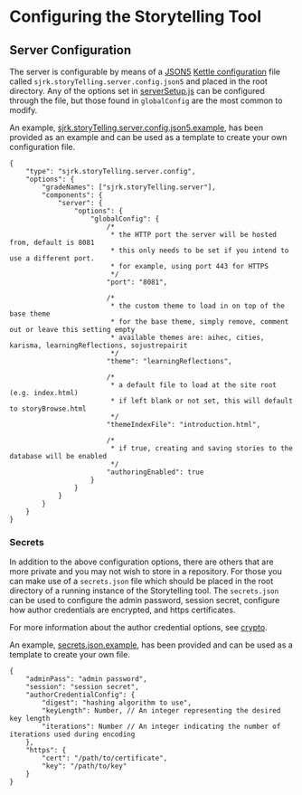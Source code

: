 # Configuring the Storytelling Tool

## Server Configuration

The server is configurable by means of a [JSON5](https://json5.org) [Kettle configuration](https://github.com/fluid-project/kettle/blob/main/docs/ConfigsAndApplications.md)
file called `sjrk.storyTelling.server.config.json5` and placed in the root directory. Any of the options set in
[serverSetup.js](../src/server/serverSetup.js) can be configured through the file, but those found in `globalConfig` are
the most common to modify.

An example, [sjrk.storyTelling.server.config.json5.example](../sjrk.storyTelling.server.config.json5.example), has been
provided as an example and can be used as a template to create your own configuration file.

```JSON5
{
    "type": "sjrk.storyTelling.server.config",
    "options": {
        "gradeNames": ["sjrk.storyTelling.server"],
        "components": {
            "server": {
                "options": {
                    "globalConfig": {
                        /*
                         * the HTTP port the server will be hosted from, default is 8081
                         * this only needs to be set if you intend to use a different port.
                         * for example, using port 443 for HTTPS
                         */
                        "port": "8081",

                        /*
                         * the custom theme to load in on top of the base theme
                         * for the base theme, simply remove, comment out or leave this setting empty
                         * available themes are: aihec, cities, karisma, learningReflections, sojustrepairit
                         */
                        "theme": "learningReflections",

                        /*
                         * a default file to load at the site root (e.g. index.html)
                         * if left blank or not set, this will default to storyBrowse.html
                         */
                        "themeIndexFile": "introduction.html",

                        /*
                         * if true, creating and saving stories to the database will be enabled
                         */
                        "authoringEnabled": true
                    }
                }
            }
        }
    }
}
```

### Secrets

In addition to the above configuration options, there are others that are more private and you may not wish to store in
a repository. For those you can make use of a `secrets.json` file which should be placed in the root directory of a
running instance of the Storytelling tool. The `secrets.json` can be used to configure the admin password, session
secret, configure how author credentials are encrypted, and https certificates.

For more information about the author credential options, see [crypto](https://nodejs.org/api/crypto.html).

An example, [secrets.json.example](../secrets.json.example),
has been provided and can be used as a template to create your own file.

```JSON5
{
    "adminPass": "admin password",
    "session": "session secret",
    "authorCredentialConfig": {
        "digest": "hashing algorithm to use",
        "keyLength": Number, // An integer representing the desired key length
        "iterations": Number // An integer indicating the number of iterations used during encoding
    },
    "https": {
        "cert": "/path/to/certificate",
        "key": "/path/to/key"
    }
}
```
